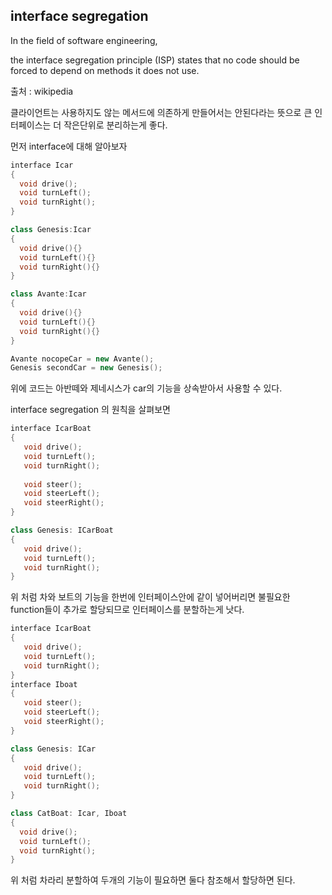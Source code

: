 ## interface segregation

In the field of software engineering, 

the interface segregation principle (ISP) states that no code should be forced to depend on methods it does not use.

출처 : wikipedia

클라이언트는 사용하지도 않는 메서드에 의존하게 만들어서는 안된다라는 뜻으로 큰 인터페이스는 더 작은단위로 분리하는게 좋다.

먼저 interface에 대해 알아보자

```C++
interface Icar
{
  void drive();
  void turnLeft();
  void turnRight();
}

class Genesis:Icar
{
  void drive(){}
  void turnLeft(){}
  void turnRight(){}
}

class Avante:Icar
{
  void drive(){}
  void turnLeft(){}
  void turnRight(){}
}

Avante nocopeCar = new Avante();
Genesis secondCar = new Genesis();

```

위에 코드는 아반떼와 제네시스가 car의 기능을 상속받아서 사용할 수 있다.

interface segregation 의 원칙을 살펴보면

```C++
interface IcarBoat
{
   void drive();
   void turnLeft();
   void turnRight();
   
   void steer();
   void steerLeft();
   void steerRight();
}

class Genesis: ICarBoat
{
   void drive();
   void turnLeft();
   void turnRight();
}
```

위 처럼 차와 보트의 기능을 한번에 인터페이스안에 같이 넣어버리면 불필요한 function들이 추가로 할당되므로 인터페이스를 분할하는게 낫다.


```C++
interface IcarBoat
{
   void drive();
   void turnLeft();
   void turnRight();
}
interface Iboat
{
   void steer();
   void steerLeft();
   void steerRight();
}

class Genesis: ICar
{
   void drive();
   void turnLeft();
   void turnRight();
}

class CatBoat: Icar, Iboat
{
  void drive();
  void turnLeft();
  void turnRight();
}
```

위 처럼 차라리 분할하여 두개의 기능이 필요하면 둘다 참조해서 할당하면 된다.
